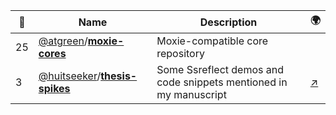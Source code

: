 |:star2: | Name | Description | 🌍|
|---|---|---|---|
|25|[@atgreen](https://github.com/atgreen)/[**moxie-cores**](https://github.com/atgreen/moxie-cores)|Moxie-compatible core repository||
|3|[@huitseeker](https://github.com/huitseeker)/[**thesis-spikes**](https://github.com/huitseeker/thesis-spikes)|Some Ssreflect demos and code snippets mentioned in my manuscript|[:arrow_upper_right:](http://www.garillot.net)|

